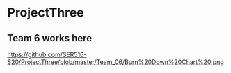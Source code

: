 # ProjectThree
## Team 6 works here

https://github.com/SER516-S20/ProjectThree/blob/master/Team_06/Burn%20Down%20Chart%20.png
